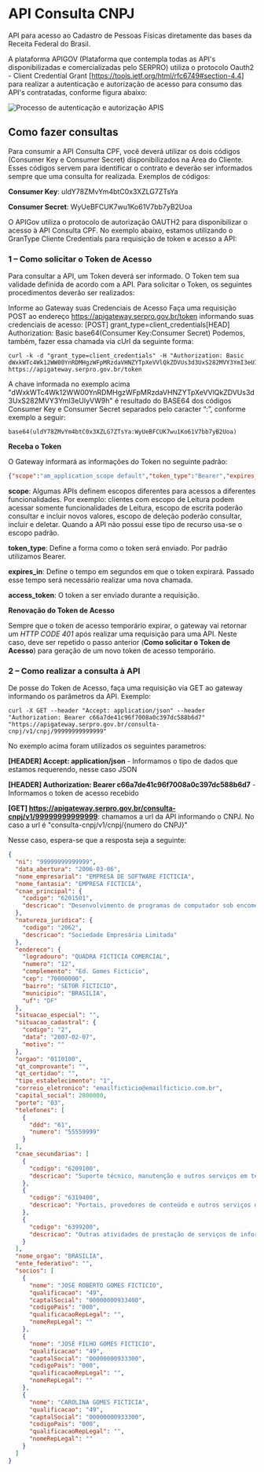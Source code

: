 # API Consulta CNPJ

API para acesso ao Cadastro de Pessoas Físicas diretamente das bases da Receita Federal do Brasil.

A plataforma APIGOV (Plataforma que contempla todas as API's disponibilizadas e comercializadas pelo SERPRO) utiliza o protocolo Oauth2 - Client Credential Grant [https://tools.ietf.org/html/rfc6749#section-4.4] para realizar a autenticação e autorização de acesso para consumo das API's contratadas, conforme figura abaixo:

<img title="Processo de autenticação e autorização APIS" src="https://raw.githubusercontent.com/devserpro/consulta-cpf/master/img/oauth.png" style="width=50%;" />

## Como fazer consultas

Para consumir a API Consulta CPF, você deverá utilizar os dois códigos (Consumer Key e Consumer Secret) disponibilizados na Área do Cliente. Esses códigos servem para identificar o contrato e deverão ser informados sempre que uma consulta for realizada.
Exemplos de códigos:

**Consumer Key**: uldY78ZMvYm4btC0x3XZLG7ZTsYa

**Consumer Secret**: WyUeBFCUK7wu1Ko61V7bb7yB2Uoa

O APIGov utiliza o protocolo de autorização OAUTH2 para disponibilizar o acesso à API Consulta CPF. No exemplo abaixo, estamos utilizando o GranType Cliente Credentials para requisição de token e acesso a API:

### 1 – Como solicitar o Token de Acesso
Para consultar a API, um Token deverá ser informado. O Token tem sua validade definida de acordo com a API. Para solicitar o Token, os seguintes procedimentos deverão ser realizados:

Informe ao Gateway suas Credenciais de Acesso
Faça uma requisição POST ao endereço https://apigateway.serpro.gov.br/token informando suas credenciais de acesso:
[POST] grant_type=client_credentials[HEAD] Authorization: Basic base64(Consumer Key:Consumer Secret)
Podemos, também, fazer essa chamada via cUrl da seguinte forma:

```curl
curl -k -d "grant_type=client_credentials" -H "Authorization: Basic dWxkWTc4Wk12WW00YnRDMHgzWFpMRzdaVHNZYTpXeVVlQkZDVUs3d3UxS282MVY3YmI3eUIyVW9h" https://apigateway.serpro.gov.br/token
```

A chave informada no exemplo acima "dWxkWTc4Wk12WW00YnRDMHgzWFpMRzdaVHNZYTpXeVVlQkZDVUs3d3UxS282MVY3YmI3eUIyVW9h" é resultado do BASE64 dos códigos Consumer Key e Consumer Secret separados pelo caracter “:”, conforme exemplo a seguir:

```curl
base64(uldY78ZMvYm4btC0x3XZLG7ZTsYa:WyUeBFCUK7wu1Ko61V7bb7yB2Uoa)
```

**Receba o Token**

O Gateway informará as informações do Token no seguinte padrão:

```json
{"scope":"am_application_scope default","token_type":"Bearer","expires_in":3295,"access_token":"c66a7de41c96f7008a0c397dc588b6d7"}
```

**scope**: Algumas APIs definem escopos diferentes para acessos a diferentes funcionalidades. Por exemplo: clientes com escopo de Leitura podem acessar somente funcionalidades de Leitura, escopo de escrita poderão consultar e incluir novos valores, escopo de deleção poderão consultar, incluir e deletar. Quando a API não possui esse tipo de recurso usa-se o escopo padrão.

**token_type**: Define a forma como o token será enviado. Por padrão utilizamos Bearer.

**expires_in**: Define o tempo em segundos em que o token expirará. Passado esse tempo será necessário realizar uma nova chamada.

**access_token**: O token a ser enviado durante a requisição.


**Renovação do Token de Acesso**

Sempre que o token de acesso temporário expirar, o gateway vai retornar um _HTTP CODE 401_ após realizar uma requisição para uma API. Neste caso, deve ser repetido o passo anterior (**Como solicitar o Token de Acesso**) para geração de um novo token de acesso temporário.


### 2 – Como realizar a consulta à API

De posse do Token de Acesso, faça uma requisição via GET ao gateway informando os parâmetros da API. Exemplo:

```curlBearer
curl -X GET --header "Accept: application/json" --header "Authorization: Bearer c66a7de41c96f7008a0c397dc588b6d7" "https://apigateway.serpro.gov.br/consulta-cnpj/v1/cnpj/99999999999999"
```

No exemplo acima foram utilizados os seguintes parametros:

**[HEADER] Accept: application/json** - Informamos o tipo de dados que estamos requerendo, nesse caso JSON

**[HEADER] Authorization: Bearer <span class="bearer">c66a7de41c96f7008a0c397dc588b6d7</span>** - Informamos o token de acesso recebido

**[GET] https://apigateway.serpro.gov.br/consulta-cnpj/v1/99999999999999**: chamamos a url da API informando o CNPJ. No caso a url é "consulta-cnpj/v1/cnpj/{numero do CNPJ}"

Nesse caso, espera-se que a resposta seja a seguinte:

```json
{
  "ni": "99999999999999",
  "data_abertura": "2006-03-06",
  "nome_empresarial": "EMPRESA DE SOFTWARE FICTICIA",
  "nome_fantasia": "EMPRESA FICTICIA",
  "cnae_principal": {
    "codigo": "6201501",
    "descricao": "Desenvolvimento de programas de computador sob encomenda"
  },
  "natureza_juridica": {
    "codigo": "2062",
    "descricao": "Sociedade Empresária Limitada"
  },
  "endereco": {
    "logradouro": "QUADRA FICTICIA COMERCIAL",
    "numero": "12",
    "complemento": "Ed. Gomes Ficticio",
    "cep": "70000000",
    "bairro": "SETOR FICTICIO",
    "municipio": "BRASILIA",
    "uf": "DF"
  },
  "situacao_especial": "",
  "situacao_cadastral": {
    "codigo": "2",
    "data": "2007-02-07",
    "motivo": ""
  },
  "orgao": "0110100",
  "qt_comprovante": "",
  "qt_certidao": "",
  "tipo_estabelecimento": "1",
  "correio_eletronico": "emailficticio@emailficticio.com.br",
  "capital_social": 2800000,
  "porte": "03",
  "telefones": [
    {
      "ddd": "61",
      "numero": "55559999"
    }
  ],
  "cnae_secundarias": [
    {
      "codigo": "6209100",
      "descricao": "Suporte técnico, manutenção e outros serviços em tecnologia da informação*"
    },
    {
      "codigo": "6319400",
      "descricao": "Portais, provedores de conteúdo e outros serviços de informação na internet*"
    },
    {
      "codigo": "6399200",
      "descricao": "Outras atividades de prestação de serviços de informação não especificadas anteriormente*"
    }
  ],
  "nome_orgao": "BRASILIA",
  "ente_federativo": "",
  "socios": [
    {
      "nome": "JOSÉ ROBERTO GOMES FICTICIO",
      "qualificacao": "49",
      "captalSocial": "00000000933400",
      "codigoPais": "000",
      "qualificacaoRepLegal": "",
      "nomeRepLegal": ""
    },
    {
      "nome": "JOSÉ FILHO GOMES FICTICIO",
      "qualificacao": "49",
      "captalSocial": "00000000933300",
      "codigoPais": "000",
      "qualificacaoRepLegal": "",
      "nomeRepLegal": ""
    },
    {
      "nome": "CAROLINA GOMES FICTICIA",
      "qualificacao": "49",
      "captalSocial": "00000000933300",
      "codigoPais": "000",
      "qualificacaoRepLegal": "",
      "nomeRepLegal": ""
    }
  ]
}
```

